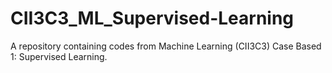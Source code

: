 # CII3C3_ML_Supervised-Learning
A repository containing codes from Machine Learning (CII3C3) Case Based 1: Supervised Learning.
